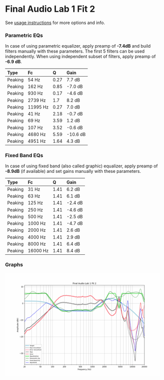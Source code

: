 # Final Audio Lab 1 Fit 2
See [usage instructions](https://github.com/jaakkopasanen/AutoEq#usage) for more options and info.

### Parametric EQs
In case of using parametric equalizer, apply preamp of **-7.4dB** and build filters manually
with these parameters. The first 5 filters can be used independently.
When using independent subset of filters, apply preamp of **-6.9 dB**.

| Type    | Fc       |    Q | Gain     |
|:--------|:---------|:-----|:---------|
| Peaking | 54 Hz    | 0.27 | 7.7 dB   |
| Peaking | 162 Hz   | 0.85 | -7.0 dB  |
| Peaking | 930 Hz   | 0.17 | -4.6 dB  |
| Peaking | 2739 Hz  | 1.7  | 8.2 dB   |
| Peaking | 11995 Hz | 0.27 | 7.0 dB   |
| Peaking | 41 Hz    | 2.18 | -0.7 dB  |
| Peaking | 69 Hz    | 3.59 | 1.2 dB   |
| Peaking | 107 Hz   | 3.52 | -0.6 dB  |
| Peaking | 4680 Hz  | 5.59 | -10.6 dB |
| Peaking | 4951 Hz  | 1.64 | 4.3 dB   |

### Fixed Band EQs
In case of using fixed band (also called graphic) equalizer, apply preamp of **-8.9dB**
(if available) and set gains manually with these parameters.

| Type    | Fc       |    Q | Gain    |
|:--------|:---------|:-----|:--------|
| Peaking | 31 Hz    | 1.41 | 6.2 dB  |
| Peaking | 63 Hz    | 1.41 | 6.1 dB  |
| Peaking | 125 Hz   | 1.41 | -2.4 dB |
| Peaking | 250 Hz   | 1.41 | -4.6 dB |
| Peaking | 500 Hz   | 1.41 | -2.5 dB |
| Peaking | 1000 Hz  | 1.41 | -4.7 dB |
| Peaking | 2000 Hz  | 1.41 | 2.6 dB  |
| Peaking | 4000 Hz  | 1.41 | 2.9 dB  |
| Peaking | 8000 Hz  | 1.41 | 6.4 dB  |
| Peaking | 16000 Hz | 1.41 | 8.4 dB  |

### Graphs
![](./Final%20Audio%20Lab%201%20Fit%202.png)